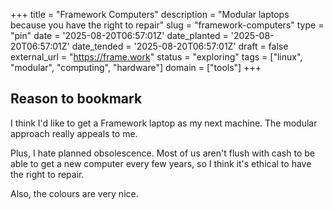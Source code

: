 +++
title = "Framework Computers"
description = "Modular laptops because you have the right to repair"
slug = "framework-computers"
type = "pin"
date = '2025-08-20T06:57:01Z'
date_planted = '2025-08-20T06:57:01Z'
date_tended = '2025-08-20T06:57:01Z'
draft = false
external_url = "https://frame.work"
status = "exploring"
tags = ["linux", "modular", "computing", "hardware"]
domain = ["tools"]
+++

## Reason to bookmark

I think I'd like to get a Framework laptop as my next machine. The modular approach really appeals to me.

Plus, I hate planned obsolescence. Most of us aren't flush with cash to be able to get a new computer every few years, so I think it's ethical to have the right to repair.

Also, the colours are very nice.
